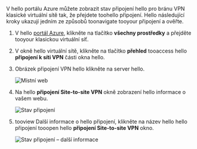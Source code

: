 V hello portálu Azure můžete zobrazit stav připojení hello pro bránu VPN klasické virtuální sítě tak, že přejdete toohello připojení. Hello následující kroky ukazují jedním ze způsobů toonavigate tooyour připojení a ověřte.

1. V hello [portál Azure](http://portal.azure.com), klikněte na tlačítko **všechny prostředky** a přejděte tooyour klasickou virtuální síť.
2. V okně hello virtuální sítě, klikněte na tlačítko **přehled** tooaccess hello **připojení k síti VPN** části okna hello.
3. Obrázek připojení VPN hello klikněte na server hello.

    ![Místní web](./media/vpn-gateway-verify-connection-azureportal-classic/localsitename.png "místní web")
4. Na hello **připojení Site-to-site VPN** okně zobrazení hello informace o vašem webu.

    ![Stav připojení](./media/vpn-gateway-verify-connection-azureportal-classic/siteconnectstatus.png "stav připojení")
5. tooview Další informace o hello připojení, klikněte na název hello hello připojení tooopen hello **připojení Site-to-site VPN** okno.

    ![Stav připojení – další informace](./media/vpn-gateway-verify-connection-azureportal-classic/connections4.png "Stav připojení – další informace")
